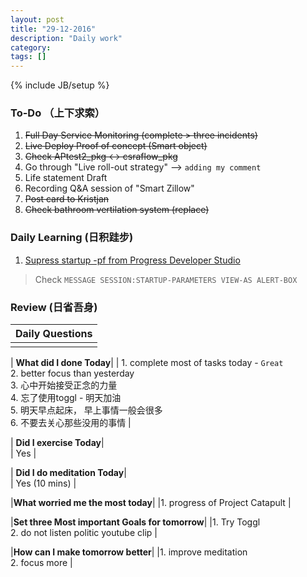 ```yaml
---
layout: post
title: "29-12-2016"
description: "Daily work"
category: 
tags: []
---
```

{% include JB/setup %}

### To-Do （上下求索）

1. <s>Full Day Service Monitoring (complete > three incidents) </s>
2. <s>Live Deploy Proof of concept (Smart object) </s>
3. <s>Check APtest2_pkg <-> csraflow_pkg </s>
4. Go through "Live roll-out strategy" --> `adding my comment`
5. Life statement Draft
6. Recording Q&A session of "Smart Zillow"
7. <s>Post card to Kristjan </s>
8. <s>Check bathroom vertilation system (replace)</s>

### Daily Learning (日积跬步)

1. [Supress startup -pf from Progress Developer Studio](http://stackoverflow.com/questions/25139355/how-to-suppress-mmax-value-exceeded-automatically-increasing-from-old-value-to)
> Check `MESSAGE SESSION:STARTUP-PARAMETERS VIEW-AS ALERT-BOX` 

### Review (日省吾身)

| Daily Questions                   |                                           
|:----------------------------------|
|                                   |

| **What did I done Today**| 
| 1. complete most of tasks today - `Great` <br />
  2. better focus than yesterday <br />
  3. 心中开始接受正念的力量 <br />
  4. 忘了使用toggl - 明天加油 <br />
  5. 明天早点起床， 早上事情一般会很多 <br />
  6. 不要去关心那些没用的事情
    |

| **Did I exercise Today**|          
|   Yes  |

| **Did I do meditation Today**|          
|  Yes (10 mins)   |

|**What worried me the most today**|
|1. progress of Project Catapult                                |

|**Set three Most important Goals for tomorrow**|
|1. Try Toggl <br />
 2. do not listen politic youtube clip                                       |

|**How can I make tomorrow better**|
|1. improve meditation <br /> 
 2. focus more                           |